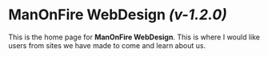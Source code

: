 # ManOnFire WebDesign *(v-1.2.0)*

This is the home page for **ManOnFire WebDesign**. This is where I would like users from sites we have made to come
and learn about us.
